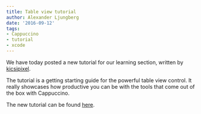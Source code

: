 ```yaml
---
title: Table view tutorial
author: Alexander Ljungberg
date: '2016-09-12'
tags:
- Cappuccino
- tutorial
- xcode
---
```


We have today posted a new tutorial for our learning section, written by [kicsipixel](https://github.com/kicsipixel).

The tutorial is a getting starting guide for the powerful table view control. It really showcases how productive you can be with the tools that come out of the box with Cappuccino.

The new tutorial can be found [here](/learn/simple-tableview.html).
